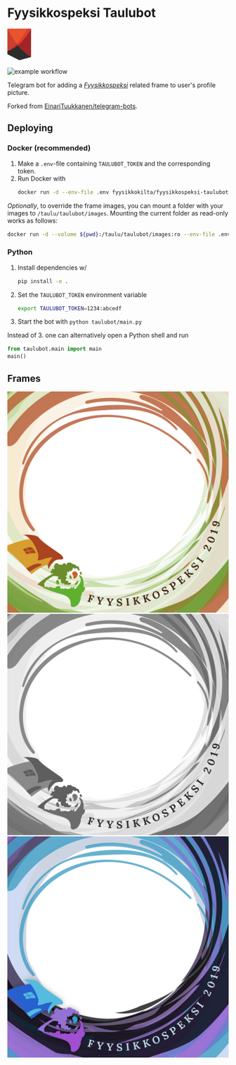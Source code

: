 # Fyysikkospeksi Taulubot

![Fyysikkospeksi logo](taulubot/images/speksilogo.png)

![example workflow](https://github.com/fyysikkokilta/fyysikkospeksi-taulubot/actions/workflows/ci.yaml/badge.svg)

Telegram bot for adding a [_Fyysikkospeksi_](https://fyysikkospeksi.fi/) related frame to user's profile picture.

Forked from [EinariTuukkanen/telegram-bots](https://github.com/EinariTuukkanen/telegram-bots).


## Deploying

### Docker (recommended)
1. Make a `.env`-file containing `TAULUBOT_TOKEN` and the corresponding token.
2. Run Docker with
    ```bash
    docker run -d --env-file .env fyysikkokilta/fyysikkospeksi-taulubot
    ```

_Optionally_, to override the frame images, you can mount a folder with your images to `/taulu/taulubot/images`. 
Mounting the current folder as read-only works as follows:
```bash
docker run -d --volume ${pwd}:/taulu/taulubot/images:ro --env-file .env fyysikkokilta/fyysikkospeksi-taulubot
```

### Python
1. Install dependencies w/
   ```bash
   pip install -e .
   ```
2. Set the `TAULUBOT_TOKEN` environment variable
   ```bash
   export TAULUBOT_TOKEN=1234:abcedf
   ```
3. Start the bot with `python taulubot/main.py`

Instead of 3. one can alternatively open a Python shell and run
   ```python
   from taulubot.main import main
   main()
   ```

## Frames

![Frame](taulubot/images/frame.png)
![Frame](taulubot/images/frame_rare.png)
![Frame](taulubot/images/frame_mythicrare.png)
